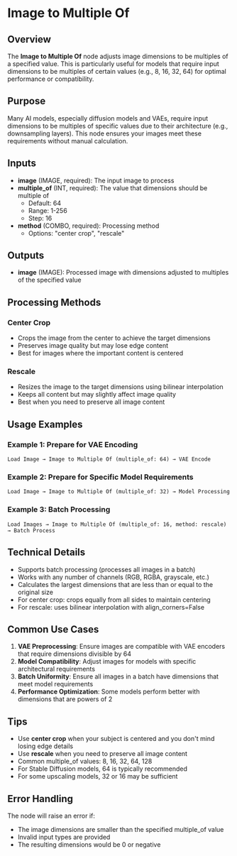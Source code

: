 # Image to Multiple Of

## Overview

The **Image to Multiple Of** node adjusts image dimensions to be multiples of a specified value. This is particularly useful for models that require input dimensions to be multiples of certain values (e.g., 8, 16, 32, 64) for optimal performance or compatibility.

## Purpose

Many AI models, especially diffusion models and VAEs, require input dimensions to be multiples of specific values due to their architecture (e.g., downsampling layers). This node ensures your images meet these requirements without manual calculation.

## Inputs

- **image** (IMAGE, required): The input image to process
- **multiple_of** (INT, required): The value that dimensions should be multiple of
  - Default: 64
  - Range: 1-256
  - Step: 16
- **method** (COMBO, required): Processing method
  - Options: "center crop", "rescale"

## Outputs

- **image** (IMAGE): Processed image with dimensions adjusted to multiples of the specified value

## Processing Methods

### Center Crop
- Crops the image from the center to achieve the target dimensions
- Preserves image quality but may lose edge content
- Best for images where the important content is centered

### Rescale
- Resizes the image to the target dimensions using bilinear interpolation
- Keeps all content but may slightly affect image quality
- Best when you need to preserve all image content

## Usage Examples

### Example 1: Prepare for VAE Encoding
```
Load Image → Image to Multiple Of (multiple_of: 64) → VAE Encode
```

### Example 2: Prepare for Specific Model Requirements
```
Load Image → Image to Multiple Of (multiple_of: 32) → Model Processing
```

### Example 3: Batch Processing
```
Load Images → Image to Multiple Of (multiple_of: 16, method: rescale) → Batch Process
```

## Technical Details

- Supports batch processing (processes all images in a batch)
- Works with any number of channels (RGB, RGBA, grayscale, etc.)
- Calculates the largest dimensions that are less than or equal to the original size
- For center crop: crops equally from all sides to maintain centering
- For rescale: uses bilinear interpolation with align_corners=False

## Common Use Cases

1. **VAE Preprocessing**: Ensure images are compatible with VAE encoders that require dimensions divisible by 64
2. **Model Compatibility**: Adjust images for models with specific architectural requirements
3. **Batch Uniformity**: Ensure all images in a batch have dimensions that meet model requirements
4. **Performance Optimization**: Some models perform better with dimensions that are powers of 2

## Tips

- Use **center crop** when your subject is centered and you don't mind losing edge details
- Use **rescale** when you need to preserve all image content
- Common multiple_of values: 8, 16, 32, 64, 128
- For Stable Diffusion models, 64 is typically recommended
- For some upscaling models, 32 or 16 may be sufficient

## Error Handling

The node will raise an error if:
- The image dimensions are smaller than the specified multiple_of value
- Invalid input types are provided
- The resulting dimensions would be 0 or negative